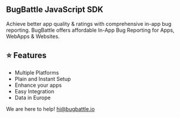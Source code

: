 ## BugBattle JavaScript SDK
Achieve better app quality & ratings with comprehensive in-app bug reporting. BugBattle offers affordable In-App Bug Reporting for Apps, WebApps & Websites.

## ⭐️ Features

- Multiple Platforms
- Plain and Instant Setup
- Enhance your apps
- Easy Integration
- Data in Europe

We are here to help! hi@bugbattle.io